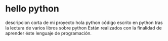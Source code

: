 # hello python
descripcion corta de mi proyecto hola python
código escrito en python tras la lectura de varios libros sobre python
Están realizados con la finalidad de aprender éste lenguaje de programación.
